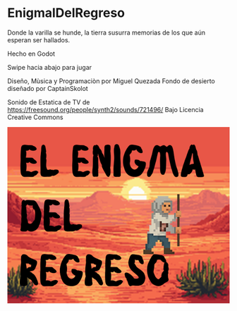 # EnigmalDelRegreso
Donde la varilla se hunde, la tierra susurra memorias de los que aún esperan ser hallados.

Hecho en Godot

Swipe hacia abajo para jugar

Diseño, Mùsica y Programaciòn por Miguel Quezada
Fondo de desierto diseñado por CaptainSkolot

Sonido de Estatica de TV de https://freesound.org/people/synth2/sounds/721496/
Bajo Licencia Creative Commons

<p align="center">
  <img src="/cover/EnigmaCover.png">
</p>
